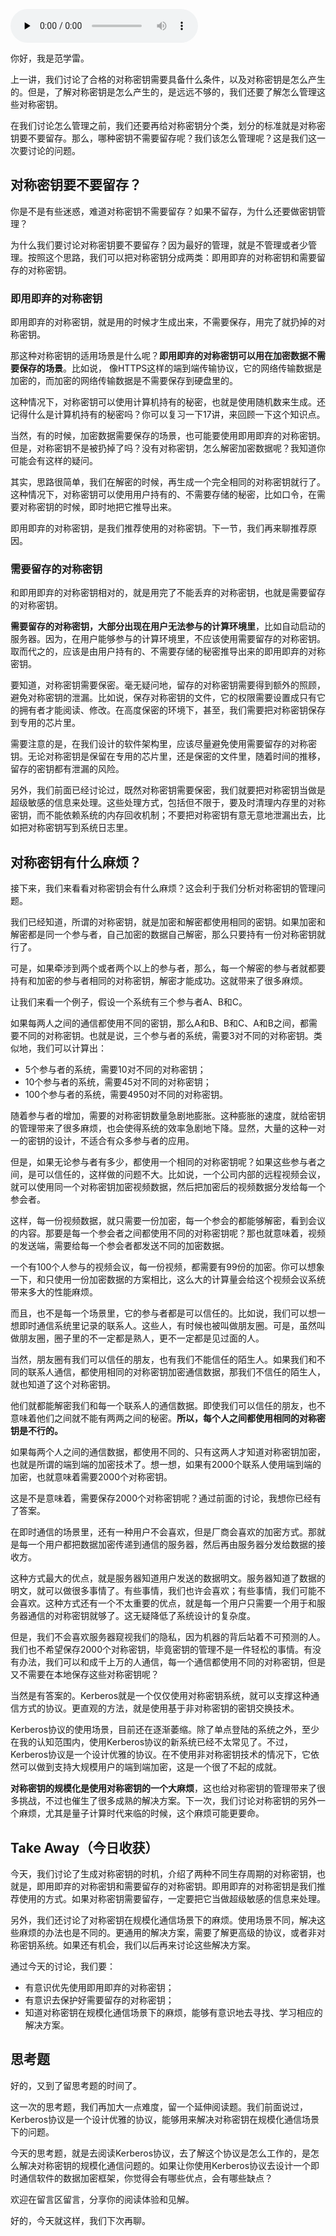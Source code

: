 <audio id="audio" title="18 | 如何管理对称密钥？" controls="" preload="none"><source id="mp3" src="https://static001.geekbang.org/resource/audio/3a/dc/3a531db72c5782f411d0a45fac2693dc.mp3"></audio>

你好，我是范学雷。

上一讲，我们讨论了合格的对称密钥需要具备什么条件，以及对称密钥是怎么产生的。但是，了解对称密钥是怎么产生的，是远远不够的，我们还要了解怎么管理这些对称密钥。

在我们讨论怎么管理之前，我们还要再给对称密钥分个类，划分的标准就是对称密钥要不要留存。那么，哪种密钥不需要留存呢？我们该怎么管理呢？这是我们这一次要讨论的问题。

## 对称密钥要不要留存？

你是不是有些迷惑，难道对称密钥不需要留存？如果不留存，为什么还要做密钥管理？

为什么我们要讨论对称密钥要不要留存？因为最好的管理，就是不管理或者少管理。按照这个思路，我们可以把对称密钥分成两类：即用即弃的对称密钥和需要留存的对称密钥。

### 即用即弃的对称密钥

即用即弃的对称密钥，就是用的时候才生成出来，不需要保存，用完了就扔掉的对称密钥。

那这种对称密钥的适用场景是什么呢？**即用即弃的对称密钥可以用在加密数据不需要保存的场景**。比如说， 像HTTPS这样的端到端传输协议，它的网络传输数据是加密的，而加密的网络传输数据是不需要保存到硬盘里的。

这种情况下，对称密钥可以使用计算机持有的秘密，也就是使用随机数来生成。还记得什么是计算机持有的秘密吗？你可以复习一下17讲，来回顾一下这个知识点。

当然，有的时候，加密数据需要保存的场景，也可能要使用即用即弃的对称密钥。但是，对称密钥不是被扔掉了吗？没有对称密钥，怎么解密加密数据呢？我知道你可能会有这样的疑问。

其实，思路很简单，我们在解密的时候，再生成一个完全相同的对称密钥就行了。这种情况下，对称密钥可以使用用户持有的、不需要存储的秘密，比如口令，在需要对称密钥的时候，即时地把它推导出来。

即用即弃的对称密钥，是我们推荐使用的对称密钥。下一节，我们再来聊推荐原因。

### 需要留存的对称密钥

和即用即弃的对称密钥相对的，就是用完了不能丢弃的对称密钥，也就是需要留存的对称密钥。

**需要留存的对称密钥，大部分出现在用户无法参与的计算环境里**，比如自动启动的服务器。因为，在用户能够参与的计算环境里，不应该使用需要留存的对称密钥。取而代之的，应该是由用户持有的、不需要存储的秘密推导出来的即用即弃的对称密钥。

要知道，对称密钥需要保密。毫无疑问地，留存的对称密钥需要得到额外的照顾，避免对称密钥的泄漏。比如说，保存对称密钥的文件，它的权限需要设置成只有它的拥有者才能阅读、修改。在高度保密的环境下，甚至，我们需要把对称密钥保存到专用的芯片里。

需要注意的是，在我们设计的软件架构里，应该尽量避免使用需要留存的对称密钥。无论对称密钥是保留在专用的芯片里，还是保密的文件里，随着时间的推移，留存的密钥都有泄漏的风险。

另外，我们前面已经讨论过，既然对称密钥需要保密，我们就要把对称密钥当做是超级敏感的信息来处理。这些处理方式，包括但不限于，要及时清理内存里的对称密钥，而不能依赖系统的内存回收机制；不要把对称密钥有意无意地泄漏出去，比如把对称密钥写到系统日志里。

## 对称密钥有什么麻烦？

接下来，我们来看看对称密钥会有什么麻烦？这会利于我们分析对称密钥的管理问题。

我们已经知道，所谓的对称密钥，就是加密和解密都使用相同的密钥。如果加密和解密都是同一个参与者，自己加密的数据自己解密，那么只要持有一份对称密钥就行了。

可是，如果牵涉到两个或者两个以上的参与者，那么，每一个解密的参与者就都要持有和加密的参与者相同的对称密钥，解密才能成功。这就带来了很多麻烦。

让我们来看一个例子，假设一个系统有三个参与者A、B和C。

如果每两人之间的通信都使用不同的密钥，那么A和B、B和C、A和B之间，都需要不同的对称密钥。也就是说，三个参与者的系统，需要3对不同的对称密钥。类似地，我们可以计算出：

- 5个参与者的系统，需要10对不同的对称密钥；
- 10个参与者的系统，需要45对不同的对称密钥；
- 100个参与者的系统，需要4950对不同的对称密钥。

随着参与者的增加，需要的对称密钥数量急剧地膨胀。这种膨胀的速度，就给密钥的管理带来了很多麻烦，也会使得系统的效率急剧地下降。显然，大量的这种一对一的密钥的设计，不适合有众多参与者的应用。

但是，如果无论参与者有多少，都使用一个相同的对称密钥呢？如果这些参与者之间，是可以信任的，这样做的问题不大。比如说，一个公司内部的远程视频会议，就可以使用同一个对称密钥加密视频数据，然后把加密后的视频数据分发给每一个参会者。

这样，每一份视频数据，就只需要一份加密，每一个参会的都能够解密，看到会议的内容。那要是每一个参会者之间都使用不同的对称密钥呢？那也就意味着，视频的发送端，需要给每一个参会者都发送不同的加密数据。

一个有100个人参与的视频会议，每一份视频，都需要有99份的加密。你可以想象一下，和只使用一份加密数据的方案相比，这么大的计算量会给这个视频会议系统带来多大的性能麻烦。

而且，也不是每一个场景里，它的参与者都是可以信任的。比如说，我们可以想一想即时通信系统里记录的联系人。这些人，有时候也被叫做朋友圈。可是，虽然叫做朋友圈，圈子里的不一定都是熟人，更不一定都是见过面的人。

当然，朋友圈有我们可以信任的朋友，也有我们不能信任的陌生人。如果我们和不同的联系人通信，都使用相同的对称密钥加密通信数据，那我们不信任的陌生人，就也知道了这个对称密钥。

他们就都能解密我们和每一个联系人的通信数据。即使我们可以信任的朋友，也不意味着他们之间就不能有两两之间的秘密。**所以，每个人之间都使用相同的对称密钥是不行的。**

如果每两个人之间的通信数据，都使用不同的、只有这两人才知道对称密钥加密，也就是所谓的端到端的加密技术了。想一想，如果有2000个联系人使用端到端的加密，也就意味着需要2000个对称密钥。

这是不是意味着，需要保存2000个对称密钥呢？通过前面的讨论，我想你已经有了答案。

在即时通信的场景里，还有一种用户不会喜欢，但是厂商会喜欢的加密方式。那就是每一个用户都把数据加密传递到通信的服务器，然后再由服务器分发给数据的接收方。

这种方式最大的优点，就是服务器知道用户发送的数据明文。服务器知道了数据的明文，就可以做很多事情了。有些事情，我们也许会喜欢；有些事情，我们可能不会喜欢。这种方式还有一个不太重要的优点，就是每一个用户只需要一个用于和服务器通信的对称密钥就够了。这无疑降低了系统设计的复杂度。

但是，我们不会喜欢服务器窥视我们的隐私，因为机器的背后站着不可预测的人。我们也不希望保存2000个对称密钥，毕竟密钥的管理不是一件轻松的事情。有没有办法，我们可以和成千上万的人通信，每一个通信都使用不同的对称密钥，但是又不需要在本地保存这些对称密钥呢？

当然是有答案的。Kerberos就是一个仅仅使用对称密钥系统，就可以支撑这种通信方式的协议。更直观的方法，就是使用基于非对称密钥的密钥交换技术。

Kerberos协议的使用场景，目前还在逐渐萎缩。除了单点登陆的系统之外，至少在我的认知范围内，使用Kerberos协议的新系统已经不太常见了。不过，Kerberos协议是一个设计优雅的协议。在不使用非对称密钥技术的情况下，它依然可以做到支持大规模用户的端到端加密，这是一个很了不起的成就。

**对称密钥的规模化是使用对称密钥的一个大麻烦**，这也给对称密钥的管理带来了很多挑战，不过也催生了很多成熟的解决方案。下一次，我们讨论对称密钥的另外一个麻烦，尤其是量子计算时代来临的时候，这个麻烦可能更要命。

## Take Away（今日收获）

今天，我们讨论了生成对称密钥的时机，介绍了两种不同生存周期的对称密钥，也就是，即用即弃的对称密钥和需要留存的对称密钥。即用即弃的对称密钥是我们推荐使用的方式。如果对称密钥需要留存，一定要把它当做超级敏感的信息来处理。

另外，我们还讨论了对称密钥在规模化通信场景下的麻烦。使用场景不同，解决这些麻烦的办法也是不同的。更通用的解决方案，需要了解更高级的协议，或者非对称密钥系统。如果还有机会，我们以后再来讨论这些解决方案。

通过今天的讨论，我们要：

- 有意识优先使用即用即弃的对称密钥；
- 有意识去保护好需要留存的对称密钥；
- 知道对称密钥在规模化通信场景下的麻烦，能够有意识地去寻找、学习相应的解决方案。

## 思考题

好的，又到了留思考题的时间了。

这一次的思考题，我们再加大一点难度，留一个延伸阅读题。我们前面说过，Kerberos协议是一个设计优雅的协议，能够用来解决对称密钥在规模化通信场景下的问题。

今天的思考题，就是去阅读Kerberos协议，去了解这个协议是怎么工作的，是怎么解决对称密钥的规模化通信问题的。如果让你使用Kerberos协议去设计一个即时通信软件的数据加密框架，你觉得会有哪些优点，会有哪些缺点？

欢迎在留言区留言，分享你的阅读体验和见解。

好的，今天就这样，我们下次再聊。

